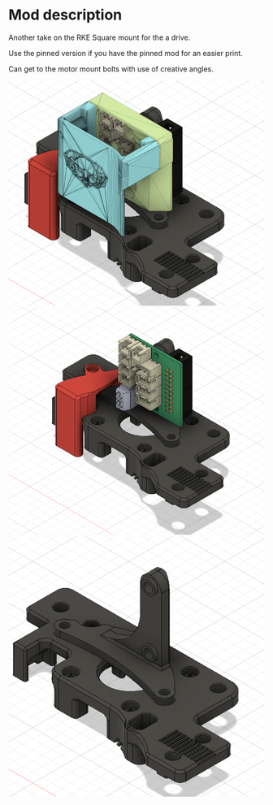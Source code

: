 # Mod description

Another take on the RKE Square mount for the a drive.

Use the pinned version if you have the pinned mod for an easier print.

Can get to the motor mount bolts with use of creative angles.

![](mount1.png)
![](mount2.png)
![](mount3.png)

